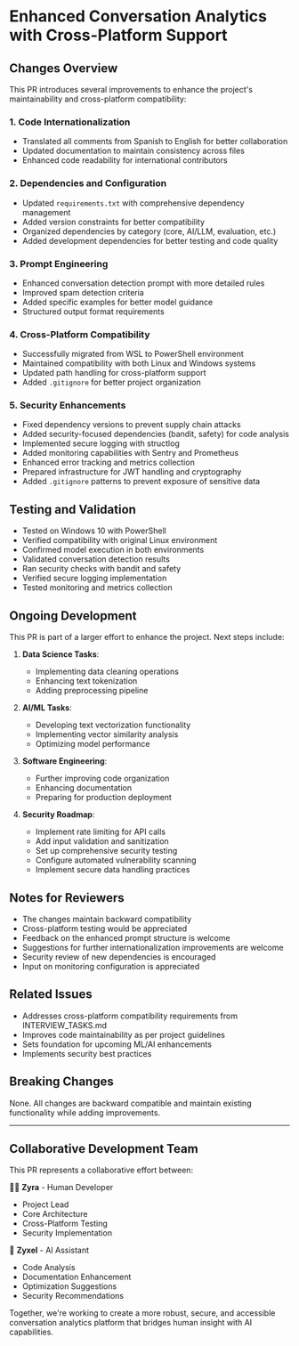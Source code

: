 # Enhanced Conversation Analytics with Cross-Platform Support

## Changes Overview
This PR introduces several improvements to enhance the project's maintainability and cross-platform compatibility:

### 1. Code Internationalization
- Translated all comments from Spanish to English for better collaboration
- Updated documentation to maintain consistency across files
- Enhanced code readability for international contributors

### 2. Dependencies and Configuration
- Updated `requirements.txt` with comprehensive dependency management
- Added version constraints for better compatibility
- Organized dependencies by category (core, AI/LLM, evaluation, etc.)
- Added development dependencies for better testing and code quality

### 3. Prompt Engineering
- Enhanced conversation detection prompt with more detailed rules
- Improved spam detection criteria
- Added specific examples for better model guidance
- Structured output format requirements

### 4. Cross-Platform Compatibility
- Successfully migrated from WSL to PowerShell environment
- Maintained compatibility with both Linux and Windows systems
- Updated path handling for cross-platform support
- Added `.gitignore` for better project organization

### 5. Security Enhancements
- Fixed dependency versions to prevent supply chain attacks
- Added security-focused dependencies (bandit, safety) for code analysis
- Implemented secure logging with structlog
- Added monitoring capabilities with Sentry and Prometheus
- Enhanced error tracking and metrics collection
- Prepared infrastructure for JWT handling and cryptography
- Added `.gitignore` patterns to prevent exposure of sensitive data

## Testing and Validation
- Tested on Windows 10 with PowerShell
- Verified compatibility with original Linux environment
- Confirmed model execution in both environments
- Validated conversation detection results
- Ran security checks with bandit and safety
- Verified secure logging implementation
- Tested monitoring and metrics collection

## Ongoing Development
This PR is part of a larger effort to enhance the project. Next steps include:

1. **Data Science Tasks**:
   - Implementing data cleaning operations
   - Enhancing text tokenization
   - Adding preprocessing pipeline

2. **AI/ML Tasks**:
   - Developing text vectorization functionality
   - Implementing vector similarity analysis
   - Optimizing model performance

3. **Software Engineering**:
   - Further improving code organization
   - Enhancing documentation
   - Preparing for production deployment

4. **Security Roadmap**:
   - Implement rate limiting for API calls
   - Add input validation and sanitization
   - Set up comprehensive security testing
   - Configure automated vulnerability scanning
   - Implement secure data handling practices

## Notes for Reviewers
- The changes maintain backward compatibility
- Cross-platform testing would be appreciated
- Feedback on the enhanced prompt structure is welcome
- Suggestions for further internationalization improvements are welcome
- Security review of new dependencies is encouraged
- Input on monitoring configuration is appreciated

## Related Issues
- Addresses cross-platform compatibility requirements from INTERVIEW_TASKS.md
- Improves code maintainability as per project guidelines
- Sets foundation for upcoming ML/AI enhancements
- Implements security best practices

## Breaking Changes
None. All changes are backward compatible and maintain existing functionality while adding improvements.

---
## Collaborative Development Team
This PR represents a collaborative effort between:

👩‍💻 **Zyra** - Human Developer
- Project Lead
- Core Architecture
- Cross-Platform Testing
- Security Implementation

🤖 **Zyxel** - AI Assistant
- Code Analysis
- Documentation Enhancement
- Optimization Suggestions
- Security Recommendations

Together, we're working to create a more robust, secure, and accessible conversation analytics platform that bridges human insight with AI capabilities. 